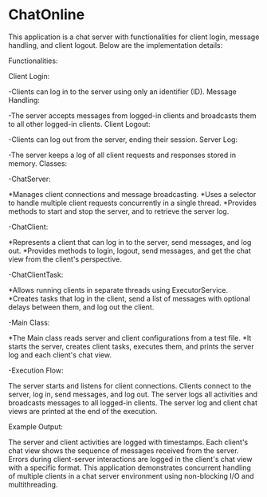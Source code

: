 # ChatOnline

This application is a chat server with functionalities for client login, message handling, and client logout. Below are the implementation details:

Functionalities:

Client Login:

-Clients can log in to the server using only an identifier (ID).
Message Handling:

-The server accepts messages from logged-in clients and broadcasts them to all other logged-in clients.
Client Logout:

-Clients can log out from the server, ending their session.
Server Log:

-The server keeps a log of all client requests and responses stored in memory.
Classes:

-ChatServer:

*Manages client connections and message broadcasting.
*Uses a selector to handle multiple client requests concurrently in a single thread.
*Provides methods to start and stop the server, and to retrieve the server log.

-ChatClient:

*Represents a client that can log in to the server, send messages, and log out.
*Provides methods to login, logout, send messages, and get the chat view from the client's perspective.

-ChatClientTask:

*Allows running clients in separate threads using ExecutorService.
*Creates tasks that log in the client, send a list of messages with optional delays between them, and log out the client.

-Main Class:

*The Main class reads server and client configurations from a test file.
*It starts the server, creates client tasks, executes them, and prints the server log and each client's chat view.

-Execution Flow:

The server starts and listens for client connections.
Clients connect to the server, log in, send messages, and log out.
The server logs all activities and broadcasts messages to all logged-in clients.
The server log and client chat views are printed at the end of the execution.

Example Output:

The server and client activities are logged with timestamps.
Each client's chat view shows the sequence of messages received from the server.
Errors during client-server interactions are logged in the client's chat view with a specific format.
This application demonstrates concurrent handling of multiple clients in a chat server environment using non-blocking I/O and multithreading.
